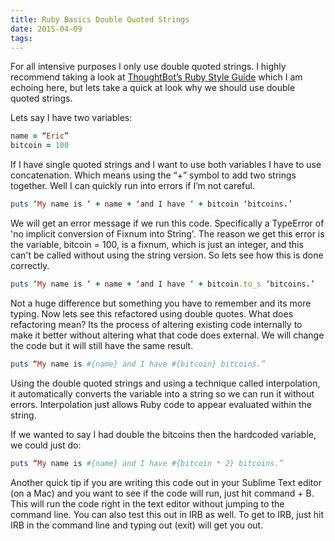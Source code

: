 ```yaml
---
title: Ruby Basics Double Quoted Strings
date: 2015-04-09 
tags:
---
```


For all intensive purposes I only use double quoted strings. I highly recommend taking a look at [ThoughtBot’s Ruby Style Guide](https://github.com/thoughtbot/guides/tree/master/style/ruby) which I am echoing here, but lets take a quick at look why we should use double quoted strings.

Lets say I have two variables:

```ruby
name = “Eric”
bitcoin = 100
```
If I have single quoted strings and I want to use both variables I have to use concatenation. Which means using the “+” symbol to add two strings together. Well I can quickly run into errors if I’m not careful.

```ruby
puts ‘My name is ‘ + name + ‘and I have ‘ + bitcoin ‘bitcoins.’
```

We will get an error message if we run this code. Specifically a TypeError of 'no implicit conversion of Fixnum into String'. The reason we get this error is the variable, bitcoin = 100, is a fixnum, which is just an integer, and this can't be called without using the string version. So lets see how this is done correctly. 

```ruby
puts ‘My name is ‘ + name + ‘and I have ‘ + bitcoin.to_s ‘bitcoins.’
```

Not a huge difference but something you have to remember and its more typing. Now lets see this refactored using double quotes. What does refactoring mean? Its the process of altering existing code internally to make it better without altering what that code does external. We will change the code but it will still have the same result. 

```ruby
puts “My name is #{name} and I have #{bitcoin} bitcoins.”
```
Using the double quoted strings and using a technique called interpolation, it automatically converts the variable into a string so we can run it without errors. Interpolation just allows Ruby code to appear evaluated within the string. 

If we wanted to say I had double the bitcoins then the hardcoded variable, we could just do:

```ruby
puts “My name is #{name} and I have #{bitcoin * 2} bitcoins.”
```

Another quick tip if you are writing this code out in your Sublime Text editor (on a Mac) and you want to see if the code will run, just hit command + B. This will run the code right in the text editor without jumping to the command line. You can also test this out in IRB as well. To get to IRB, just hit IRB in the command line and typing out (exit) will get you out. 